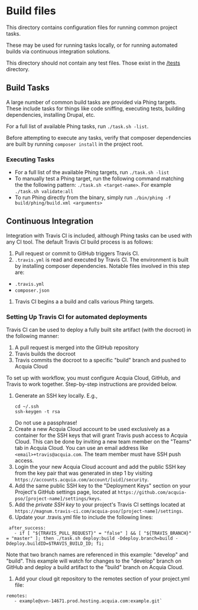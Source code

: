 # Build files

This directory contains configuration files for running common project tasks. 

These may be used for running tasks locally, or for running automated builds via 
continuous integration solutions.

This directory should not contain any test files. Those exist in the 
[/tests](/tests) directory.

## Build Tasks

A large number of common build tasks are provided via Phing targets. These 
include tasks for things like code sniffing, executing tests, building 
dependencies, installing Drupal, etc.

For a full list of available Phing tasks, run `./task.sh -list`.

Before attempting to execute any tasks, verify that composer dependencies
are built by running `composer install` in the project root.

### Executing Tasks

* For a full list of the available Phing targets, run `./task.sh -list`
* To manually test a Phing target, run the following command matching the
  the following pattern: `./task.sh <target-name>`. 
  For example `./task.sh validate:all`
* To run Phing directly from the binary, simply run `./bin/phing -f build/phing/build.xml <arguments>`

## Continuous Integration

Integration with Travis CI is included, although Phing tasks can be used with
 any CI tool. The default Travis CI build process is as follows:

1. Pull request or commit to GitHub triggers Travis CI.
1. `.travis.yml` is read and executed by Travis CI. The environment is built
  by installing composer dependencies. Notable files involved in this step are:
  * `.travis.yml`
  * `composer.json`
1. Travis CI begins a a build and calls various Phing targets.

### Setting Up Travis CI for automated deployments

Travis CI can be used to deploy a fully built site artifact (with the docroot)
in the following manner:
1. A pull request is merged into the GitHub repository
2. Travis builds the docroot
3. Travis commits the docroot to a specific "build" branch and pushed to Acquia
   Cloud
   
To set up with workflow, you must configure Acquia Cloud, GitHub, and Travis
to work together. Step-by-step instructions are provided below.


1. Generate an SSH key locally. E.g.,
   ````
   cd ~/.ssh
   ssh-keygen -t rsa
   ````
   Do not use a passphrase!
1. Create a new Acquia Cloud account to be used exclusively as a container for
   the SSH keys that will grant Travis push access to Acquia Cloud. This can be
   done by inviting a new team member on the "Teams" tab in Acquia Cloud. You
   can use an email address like `<email>+travis@acquia.com`. The team member
   must have SSH push access.
1. Login the your new Acquia Cloud account and add the public SSH key from the
   key pair that was generated in step 1 by visiting
   `https://accounts.acquia.com/account/[uid]/security`.
1. Add the same public SSH key to the "Deployment Keys" section on your 
   Project's GitHub settings page, located at
   `https://github.com/acquia-pso/[project-name]/settings/keys`.
1. Add the _private SSH key_ to your project's Travis CI settings located at
   `https://magnum.travis-ci.com/acquia-pso/[project-name]/settings`.
1. Update your .travis.yml file to include the following lines:
  ````
   after_success:
     - if [ "${TRAVIS_PULL_REQUEST}" = "false" ] && [ "${TRAVIS_BRANCH}" = "master" ]; then ./task.sh deploy:build -Ddeploy.branch=build -Ddeploy.buildID=$TRAVIS_BUILD_ID; fi;
  ````
  Note that two branch names are referenced in this example: "develop" and "build".
  This example will watch for changes to the "develop" branch on GitHub and deploy
  a build artifact to the "build" branch on Acquia Cloud.
1. Add your cloud git repository to the remotes section of your project.yml file:
  ````
  remotes:
     - example@svn-14671.prod.hosting.acquia.com:example.git`
  ````
